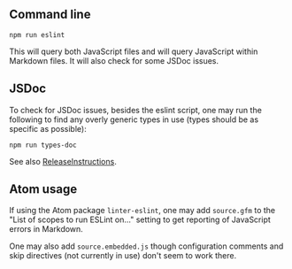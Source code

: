 ## Command line

```
npm run eslint
```

This will query both JavaScript files and will query JavaScript within
Markdown files. It will also check for some JSDoc issues.

## JSDoc

To check for JSDoc issues, besides the eslint script, one may run the
following to find any overly generic types in use (types should be as
specific as possible):

```
npm run types-doc
```

See also [ReleaseInstructions](./ReleaseInstructions.md).

## Atom usage

If using the Atom package `linter-eslint`, one may add `source.gfm` to the
"List of scopes to run ESLint on..." setting to get reporting of JavaScript
errors in Markdown.

One may also add `source.embedded.js` though configuration comments
and skip directives (not currently in use) don't seem to work there.
